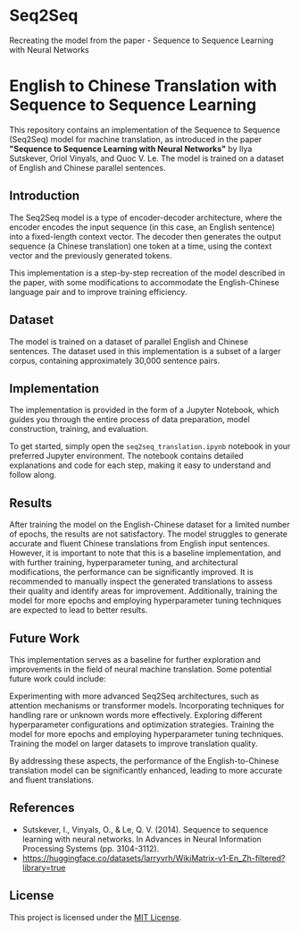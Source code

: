 # Seq2Seq
Recreating the model from the paper -  Sequence to Sequence Learning with Neural Networks

# English to Chinese Translation with Sequence to Sequence Learning

This repository contains an implementation of the Sequence to Sequence (Seq2Seq) model for machine translation, as introduced in the paper **"Sequence to Sequence Learning with Neural Networks"** by Ilya Sutskever, Oriol Vinyals, and Quoc V. Le. The model is trained on a dataset of English and Chinese parallel sentences.

## Introduction

The Seq2Seq model is a type of encoder-decoder architecture, where the encoder encodes the input sequence (in this case, an English sentence) into a fixed-length context vector. The decoder then generates the output sequence (a Chinese translation) one token at a time, using the context vector and the previously generated tokens.

This implementation is a step-by-step recreation of the model described in the paper, with some modifications to accommodate the English-Chinese language pair and to improve training efficiency.

## Dataset

The model is trained on a dataset of parallel English and Chinese sentences. The dataset used in this implementation is a subset of a larger corpus, containing approximately 30,000 sentence pairs.

## Implementation

The implementation is provided in the form of a Jupyter Notebook, which guides you through the entire process of data preparation, model construction, training, and evaluation.

To get started, simply open the `seq2seq_translation.ipynb` notebook in your preferred Jupyter environment. The notebook contains detailed explanations and code for each step, making it easy to understand and follow along.

## Results


After training the model on the English-Chinese dataset for a limited number of epochs, the results are not satisfactory. The model struggles to generate accurate and fluent Chinese translations from English input sentences. However, it is important to note that this is a baseline implementation, and with further training, hyperparameter tuning, and architectural modifications, the performance can be significantly improved.
It is recommended to manually inspect the generated translations to assess their quality and identify areas for improvement. Additionally, training the model for more epochs and employing hyperparameter tuning techniques are expected to lead to better results.

## Future Work
This implementation serves as a baseline for further exploration and improvements in the field of neural machine translation. Some potential future work could include:

Experimenting with more advanced Seq2Seq architectures, such as attention mechanisms or transformer models.
Incorporating techniques for handling rare or unknown words more effectively.
Exploring different hyperparameter configurations and optimization strategies.
Training the model for more epochs and employing hyperparameter tuning techniques.
Training the model on larger datasets to improve translation quality.

By addressing these aspects, the performance of the English-to-Chinese translation model can be significantly enhanced, leading to more accurate and fluent translations.

## References

- Sutskever, I., Vinyals, O., & Le, Q. V. (2014). Sequence to sequence learning with neural networks. In Advances in Neural Information Processing Systems (pp. 3104-3112).
- https://huggingface.co/datasets/larryvrh/WikiMatrix-v1-En_Zh-filtered?library=true 

## License

This project is licensed under the [MIT License](LICENSE).
